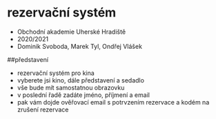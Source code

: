 # rezervační systém

- Obchodní akademie Uherské Hradiště
- 2020/2021
- Dominik Svoboda, Marek Tyl, Ondřej Vlášek

##představení
- rezervační systém pro kina 
- vyberete jsi kino, dále představení a sedadlo
- vše bude mít samostatnou obrazovku
- v poslední řadě zadáte jméno, příjmení a email
- pak vám dojde ověřovací email s potrvzením rezervace a kodém na zrušení rezervace
